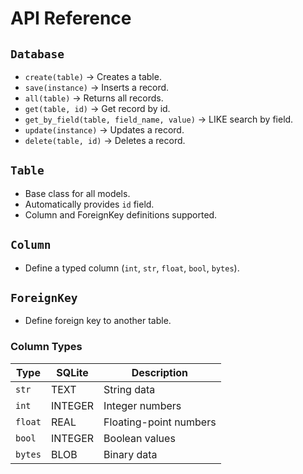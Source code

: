 # API Reference

## `Database`
- `create(table)` → Creates a table.
- `save(instance)` → Inserts a record.
- `all(table)` → Returns all records.
- `get(table, id)` → Get record by id.
- `get_by_field(table, field_name, value)` → LIKE search by field.
- `update(instance)` → Updates a record.
- `delete(table, id)` → Deletes a record.

## `Table`
- Base class for all models.
- Automatically provides `id` field.
- Column and ForeignKey definitions supported.

## `Column`
- Define a typed column (`int`, `str`, `float`, `bool`, `bytes`).

## `ForeignKey`
- Define foreign key to another table.

### Column Types

| Type | SQLite | Description |
|------|--------|-------------|
| `str` | TEXT | String data |
| `int` | INTEGER | Integer numbers |
| `float` | REAL | Floating-point numbers |
| `bool` | INTEGER | Boolean values |
| `bytes` | BLOB | Binary data |
